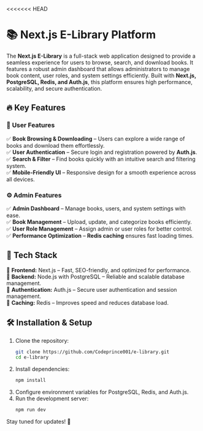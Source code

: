 <<<<<<< HEAD
# 📚 Next.js E-Library Platform  

The **Next.js E-Library** is a full-stack web application designed to provide a seamless experience for users to browse, search, and download books. It features a robust admin dashboard that allows administrators to manage book content, user roles, and system settings efficiently. Built with **Next.js, PostgreSQL, Redis, and Auth.js**, this platform ensures high performance, scalability, and secure authentication.  

## 🔥 Key Features  

### 🎯 **User Features**  
✅ **Book Browsing & Downloading** – Users can explore a wide range of books and download them effortlessly.  
✅ **User Authentication** – Secure login and registration powered by **Auth.js**.  
✅ **Search & Filter** – Find books quickly with an intuitive search and filtering system.  
✅ **Mobile-Friendly UI** – Responsive design for a smooth experience across all devices.  

### ⚙️ **Admin Features**  
✅ **Admin Dashboard** – Manage books, users, and system settings with ease.  
✅ **Book Management** – Upload, update, and categorize books efficiently.  
✅ **User Role Management** – Assign admin or user roles for better control.  
✅ **Performance Optimization** – **Redis caching** ensures fast loading times.  

## 🚀 Tech Stack  
🔹 **Frontend:** Next.js – Fast, SEO-friendly, and optimized for performance.  
🔹 **Backend:** Node.js with PostgreSQL – Reliable and scalable database management.  
🔹 **Authentication:** Auth.js – Secure user authentication and session management.  
🔹 **Caching:** Redis – Improves speed and reduces database load.  

## 🛠️ Installation & Setup  
1. Clone the repository:  
   ```bash
   git clone https://github.com/Codeprince001/e-library.git
   cd e-library
   ```  
2. Install dependencies:  
   ```bash
   npm install
   ```  
3. Configure environment variables for PostgreSQL, Redis, and Auth.js.  
4. Run the development server:  
   ```bash
   npm run dev
   ```  

Stay tuned for updates! 🚀
